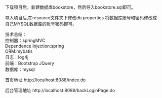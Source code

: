 下载项目后，新建数据库bookstore，然后导入bookstore.sql即可。

导入项目后,在resource文件夹下修改db.properties 将数据库账号和密码修改成自己MYSQL数据库的账号密码即可。

技术总结：<br>
  控制器：springMVC <br>
  Dependence Injection:spring<br>
  ORM:mybatis<br>
  日志：log4j<br>
  前端：Bootstrap JQuery<br>
  数据库：mysql<br>



首页地址 http://localhost:8088/index.do

后台管理地址 http://localhost:8088/backLoginPage.do


